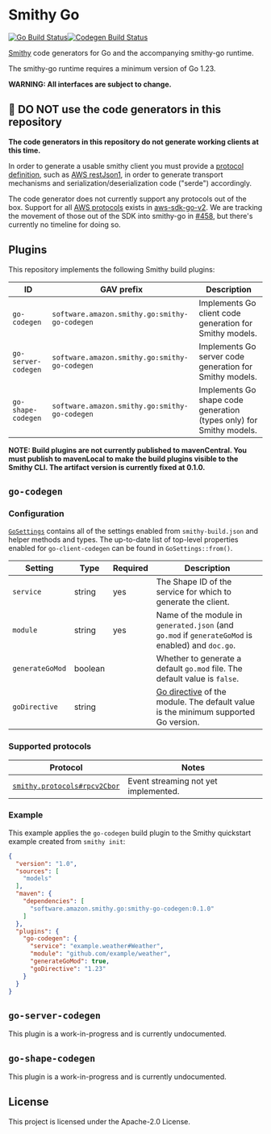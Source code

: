 # Smithy Go

[![Go Build Status](https://github.com/aws/smithy-go/actions/workflows/go.yml/badge.svg?branch=main)](https://github.com/aws/smithy-go/actions/workflows/go.yml)[![Codegen Build Status](https://github.com/aws/smithy-go/actions/workflows/codegen.yml/badge.svg?branch=main)](https://github.com/aws/smithy-go/actions/workflows/codegen.yml)

[Smithy](https://smithy.io/) code generators for Go and the accompanying smithy-go runtime.

The smithy-go runtime requires a minimum version of Go 1.23.

**WARNING: All interfaces are subject to change.**

## :no_entry_sign: DO NOT use the code generators in this repository

**The code generators in this repository do not generate working clients at
this time.**

In order to generate a usable smithy client you must provide a [protocol definition](https://github.com/aws/smithy-go/blob/main/codegen/smithy-go-codegen/src/main/java/software/amazon/smithy/go/codegen/integration/ProtocolGenerator.java),
such as [AWS restJson1](https://smithy.io/2.0/aws/protocols/aws-restjson1-protocol.html),
in order to generate transport mechanisms and serialization/deserialization
code ("serde") accordingly.

The code generator does not currently support any protocols out of the box.
Support for all [AWS protocols](https://smithy.io/2.0/aws/protocols/index.html)
exists in [aws-sdk-go-v2](https://github.com/aws/aws-sdk-go-v2). We are
tracking the movement of those out of the SDK into smithy-go in
[#458](https://github.com/aws/smithy-go/issues/458), but there's currently no
timeline for doing so.

## Plugins

This repository implements the following Smithy build plugins:

| ID | GAV prefix | Description |
|----|------------|-------------|
| `go-codegen`        | `software.amazon.smithy.go:smithy-go-codegen` | Implements Go client code generation for Smithy models. |
| `go-server-codegen` | `software.amazon.smithy.go:smithy-go-codegen` | Implements Go server code generation for Smithy models. |
| `go-shape-codegen` | `software.amazon.smithy.go:smithy-go-codegen` | Implements Go shape code generation (types only) for Smithy models. |

**NOTE: Build plugins are not currently published to mavenCentral. You must publish to mavenLocal to make the build plugins visible to the Smithy CLI. The artifact version is currently fixed at 0.1.0.**

## `go-codegen`

### Configuration

[`GoSettings`](codegen/smithy-go-codegen/src/main/java/software/amazon/smithy/go/codegen/GoSettings.java)
contains all of the settings enabled from `smithy-build.json` and helper
methods and types. The up-to-date list of top-level properties enabled for
`go-client-codegen` can be found in `GoSettings::from()`.

| Setting         | Type    | Required | Description                                                                                                                 |
|-----------------|---------|----------|-----------------------------------------------------------------------------------------------------------------------------|
| `service`       | string  | yes      | The Shape ID of the service for which to generate the client.                                                               |
| `module`        | string  | yes      | Name of the module in `generated.json` (and `go.mod` if `generateGoMod` is enabled) and `doc.go`.                           |
| `generateGoMod` | boolean |          | Whether to generate a default `go.mod` file. The default value is `false`.                                                  |
| `goDirective`   | string  |          | [Go directive](https://go.dev/ref/mod#go-mod-file-go) of the module. The default value is the minimum supported Go version. |

### Supported protocols

| Protocol | Notes |
|----------|-------|
| [`smithy.protocols#rpcv2Cbor`](https://smithy.io/2.0/additional-specs/protocols/smithy-rpc-v2.html) | Event streaming not yet implemented. |

### Example

This example applies the `go-codegen` build plugin to the Smithy quickstart
example created from `smithy init`:

```json
{
  "version": "1.0",
  "sources": [
    "models"
  ],
  "maven": {
    "dependencies": [
      "software.amazon.smithy.go:smithy-go-codegen:0.1.0"
    ]
  },
  "plugins": {
    "go-codegen": {
      "service": "example.weather#Weather",
      "module": "github.com/example/weather",
      "generateGoMod": true,
      "goDirective": "1.23"
    }
  }
}
```

## `go-server-codegen`

This plugin is a work-in-progress and is currently undocumented.

## `go-shape-codegen`

This plugin is a work-in-progress and is currently undocumented.

## License

This project is licensed under the Apache-2.0 License.

